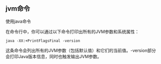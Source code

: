 


## jvm命令

使用java命令

在命令行中，你可以通过以下命令打印出所有的JVM参数和系统属性：
```
java -XX:+PrintFlagsFinal -version
```

这条命令会列出所有的JVM参数（包括默认值）和它们的当前值。-version部分会打印Java版本信息，同时也触发输出JVM参数。





